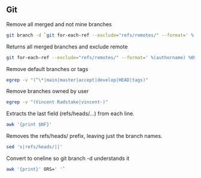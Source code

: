 ## Git

Remove all merged and not mine branches
```bash
git branch -d `git for-each-ref --exclude="refs/remotes/" --format=' %(authorname) %09 %(refname)' --sort=authorname --merged | egrep -v "(^\*|main|master|accept|develop|HEAD|tags)" | egrep -v "(Vincent Radstake|vincent-)" | awk '{print $NF}' | sed 's|refs/heads/||' | awk '{print}' ORS=' '`
```

Returns all merged branches and exclude remote
```bash
git for-each-ref --exclude="refs/remotes/" --format=' %(authorname) %09 %(refname)' --sort=authorname --merged
```
Remove default branches or tags
```bash
egrep -v "(^\*|main|master|accept|develop|HEAD|tags)"
```

Remove branches owned by user
```bash
egrep -v "(Vincent Radstake|vincent-)"
```

Extracts the last field (refs/heads/...) from each line.
```bash
awk '{print $NF}'
```

Removes the refs/heads/ prefix, leaving just the branch names.
```bash
sed 's|refs/heads/||'
```

Convert to oneline so git branch -d understands it
```bash
awk '{print}' ORS=' '`
```
